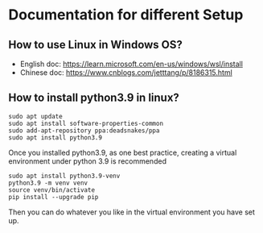 # Documentation for different Setup


## How to use Linux in Windows OS?
* English doc: https://learn.microsoft.com/en-us/windows/wsl/install
* Chinese doc: https://www.cnblogs.com/jetttang/p/8186315.html

## How to install python3.9 in linux?

```shell script
sudo apt update
sudo apt install software-properties-common
sudo add-apt-repository ppa:deadsnakes/ppa
sudo apt install python3.9
```

Once you installed python3.9, as one best practice, creating a virtual environment under
python 3.9 is recommended
```shell script
sudo apt install python3.9-venv
python3.9 -m venv venv
source venv/bin/activate
pip install --upgrade pip
```
Then you can do whatever you like in the virtual environment you have set up.
